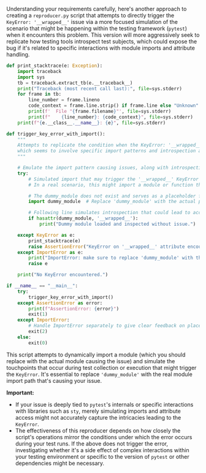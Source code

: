 Understanding your requirements carefully, here's another approach to creating a `reproducer.py` script that attempts to directly trigger the `KeyError: '__wrapped__'` issue via a more focused simulation of the scenario that might be happening within the testing framework (`pytest`) when it encounters this problem. This version will more aggressively seek to replicate how testing tools introspect test subjects, which could expose the bug if it's related to specific interactions with module imports and attribute handling.

```python
def print_stacktrace(e: Exception):
    import traceback
    import sys
    tb = traceback.extract_tb(e.__traceback__)
    print("Traceback (most recent call last):", file=sys.stderr)
    for frame in tb:
        line_number = frame.lineno
        code_context = frame.line.strip() if frame.line else "Unknown"
        print(f'  File "{frame.filename}"', file=sys.stderr)
        print(f"    {line_number}: {code_context}", file=sys.stderr)
    print(f"{e.__class__.__name__}: {e}", file=sys.stderr)

def trigger_key_error_with_import():
    """
    Attempts to replicate the condition when the KeyError: '__wrapped__' is raised,
    which seems to involve specific import patterns and introspection akin to what happens in test discovery.
    """

    # Emulate the import pattern causing issues, along with introspection that could trigger the KeyError.
    try:
        # Simulated import that may trigger the '__wrapped__' KeyError upon introspection.
        # In a real scenario, this might import a module or function that is improperly handling the '__wrapped__' attribute or related decorators.

        # The dummy_module does not exist and serves as a placeholder for the problematic import in the actual issue
        import dummy_module  # Replace 'dummy_module' with the actual problematic import

        # Following line simulates introspection that could lead to accessing '__wrapped__' and raising KeyError
        if hasattr(dummy_module, '__wrapped__'):
            print("Dummy module loaded and inspected without issue.")

    except KeyError as e:
        print_stacktrace(e)
        raise AssertionError("KeyError on '__wrapped__' attribute encountered as expected.") from None
    except ImportError as e:
        print("ImportError: make sure to replace 'dummy_module' with the actual module causing the issue.")
        raise e

    print("No KeyError encountered.")

if __name__ == "__main__":
    try:
        trigger_key_error_with_import()
    except AssertionError as error:
        print(f"AssertionError: {error}")
        exit(1)
    except ImportError:
        # Handle ImportError separately to give clear feedback on placeholder module
        exit(2)
    else:
        exit(0)
```

This script attempts to dynamically import a module (which you should replace with the actual module causing the issue) and simulate the touchpoints that occur during test collection or execution that might trigger the `KeyError`. It's essential to replace `'dummy_module'` with the real module import path that's causing your issue.

**Important:**
- If your issue is deeply tied to `pytest`'s internals or specific interactions with libraries such as `sty`, merely simulating imports and attribute access might not accurately capture the intricacies leading to the `KeyError`.
- The effectiveness of this reproducer depends on how closely the script's operations mirror the conditions under which the error occurs during your test runs. If the above does not trigger the error, investigating whether it's a side effect of complex interactions within your testing environment or specific to the version of `pytest` or other dependencies might be necessary.